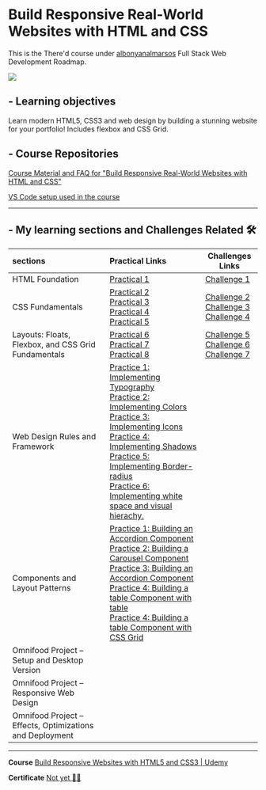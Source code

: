 # Build Responsive Real-World Websites with HTML and CSS

This is the There'd course under [albonyanalmarsos](https://albonyanalmarsos.vercel.app/#subject) Full Stack Web Development Roadmap.

![](https://progress-bar.dev/45/?title=progress)

## - Learning objectives
Learn modern HTML5, CSS3 and web design by building a stunning website for your portfolio! Includes flexbox and CSS Grid.



## - Course Repositories

[Course Material and FAQ for "Build Responsive Real-World Websites with HTML and CSS"](https://github.com/jonasschmedtmann/html-css-course)

[VS Code setup used in the course](https://github.com/jonasschmedtmann/html-css-course/blob/master/vscode-setup.md)

------



## - My learning sections and Challenges Related :hammer_and_wrench:

| sections                                                 | Practical Links                                              | Challenges Links                                             |
| :------------------------------------------------------- | :----------------------------------------------------------- | ------------------------------------------------------------ |
| HTML Foundation                                          | [Practical 1](https://shalabyelectronics.github.io/Build-Responsive-websites/HTML-Fundamentals/01-HTML-Fundamentals-Challeges/challenges/pr1/index.html) | [Challenge 1](https://shalabyelectronics.github.io/Build-Responsive-websites/HTML-Fundamentals/01-HTML-Fundamentals-Challeges/challenges/ch1/index.html) |
| CSS Fundamentals                                         | [Practical 2](https://shalabyelectronics.github.io/Build-Responsive-websites/CSS-Fundamentals/02-CSS-Fundamentals-Challeges/challenges/pr2/index.html)<br >[Practical 3](https://shalabyelectronics.github.io/Build-Responsive-websites/CSS-Fundamentals/02-CSS-Fundamentals-Challeges/challenges/pr3/index.html)<br >[Practical 4](https://shalabyelectronics.github.io/Build-Responsive-websites/CSS-Fundamentals/02-CSS-Fundamentals-Challeges/challenges/pr4/index.html)<br >[Practical 5](https://shalabyelectronics.github.io/Build-Responsive-websites/CSS-Fundamentals/02-CSS-Fundamentals-Challeges/challenges/pr5/index.html) | [Challenge 2](https://shalabyelectronics.github.io/Build-Responsive-websites/CSS-Fundamentals/02-CSS-Fundamentals-Challeges/challenges/ch2/index.html)<br >[Challenge 3](https://shalabyelectronics.github.io/Build-Responsive-websites/CSS-Fundamentals/02-CSS-Fundamentals-Challeges/challenges/ch3/index.html)<br >[Challenge 4](https://shalabyelectronics.github.io/Build-Responsive-websites/CSS-Fundamentals/02-CSS-Fundamentals-Challeges/challenges/ch4/index.html) |
| Layouts: Floats, Flexbox, and CSS Grid Fundamentals      | [Practical 6](https://shalabyelectronics.github.io/Build-Responsive-websites/Layouts-Fundamentals/03-Layouts-Fundamentals-Challeges/pr6/index.html)<br >[Practical 7](https://shalabyelectronics.github.io/Build-Responsive-websites/Layouts-Fundamentals/03-Layouts-Fundamentals-Challeges/pr7/index.html)<br >[Practical 8](https://shalabyelectronics.github.io/Build-Responsive-websites/Layouts-Fundamentals/03-Layouts-Fundamentals-Challeges/pr8/index.html) | [Challenge 5](https://shalabyelectronics.github.io/Build-Responsive-websites/Layouts-Fundamentals/03-Layouts-Fundamentals-Challeges/ch5/index.html)<br >[Challenge 6](https://shalabyelectronics.github.io/Build-Responsive-websites/Layouts-Fundamentals/03-Layouts-Fundamentals-Challeges/ch6/index.html)<br >[Challenge 7](https://shalabyelectronics.github.io/Build-Responsive-websites/Layouts-Fundamentals/03-Layouts-Fundamentals-Challeges/ch7/index.html) |
| Web Design Rules and Framework                           | [Practice 1: Implementing Typography](https://shalabyelectronics.github.io/Build-Responsive-websites/Design/pr1/index.html)<br >[Practice 2: Implementing Colors](https://shalabyelectronics.github.io/Build-Responsive-websites/Design/pr2/index.html)<br >[Practice 3: Implementing Icons](https://shalabyelectronics.github.io/Build-Responsive-websites/Design/pr3/index.html)<br >[Practice 4: Implementing Shadows](https://shalabyelectronics.github.io/Build-Responsive-websites/Design/pr4/index.html)<br >[Practice 5: Implementing Border-radius](https://shalabyelectronics.github.io/Build-Responsive-websites/Design/pr5/index.html)<br >[Practice 6: Implementing white space and visual hierachy.](https://shalabyelectronics.github.io/Build-Responsive-websites/Design/pr6/index.html) |                                                              |
| Components and Layout Patterns                           | [Practice 1: Building an Accordion Component](https://shalabyelectronics.github.io/Build-Responsive-websites/Components/01-accordion/index.html)<br />[Practice 2: Building a Carousel Component](https://shalabyelectronics.github.io/Build-Responsive-websites/Components/02-carousel/index.html)<br >[Practice 3: Building an Accordion Component](https://shalabyelectronics.github.io/Build-Responsive-websites/Components/01-accordion/index.html)<br />[Practice 4: Building a table Component with table](https://shalabyelectronics.github.io/Build-Responsive-websites/Components/03-table/with_johnas/index.htm)<br >[Practice 4: Building a table Component with CSS Grid](https://shalabyelectronics.github.io/Build-Responsive-websites/Components/03-table/my_try/index.html) |                                                              |
| Omnifood Project – Setup and Desktop Version             |                                                              |                                                              |
| Omnifood Project – Responsive Web Design                 |                                                              |                                                              |
| Omnifood Project – Effects, Optimizations and Deployment |                                                              |                                                              |



------

**Course** [Build Responsive Websites with HTML5 and CSS3 | Udemy](https://www.udemy.com/course/design-and-develop-a-killer-website-with-html5-and-css3/)

**Certificate** [Not yet :walking_man:](#)
